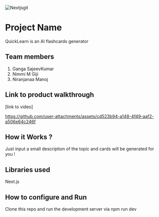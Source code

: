
![Nextjsgit](https://github.com/user-attachments/assets/d276960c-bfd6-4b41-8ea3-3daa52a0c027)




# Project Name
QuickLearn is an AI flashcards generator
## Team members
1. Ganga SajeevKumar
2. Nimmi M Giji
3. Niranjanaa Manoj
## Link to product walkthrough

[link to video]

https://github.com/user-attachments/assets/cd523b94-a148-4f49-aaf2-a506e64c246f

## How it Works ?
Just input a small description of the topic and cards will be generated for you !
## Libraries used
Next.js
## How to configure and Run
Clone this repo and run the development server via npm run dev
